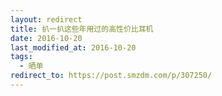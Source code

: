 ```yaml
---
layout: redirect
title: 扒一扒这些年用过的高性价比耳机
date: 2016-10-20
last_modified_at: 2016-10-20
tags:
  - 晒单
redirect_to: https://post.smzdm.com/p/307250/
---
```

